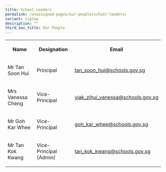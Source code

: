 ```yaml
---
title: School Leaders
permalink: /unassigned-pages/our-people/school-leaders/
variant: tiptap
description: ""
third_nav_title: Our People
---
```

<p></p><p></p><table><tbody><tr><th rowspan="1" colspan="1"><p>Name</p></th><th rowspan="1" colspan="1"><p>Designation</p></th><th rowspan="1" colspan="1"><p>Email</p></th></tr><tr><td rowspan="1" colspan="1"><p>Mr Tan Soon Hui</p></td><td rowspan="1" colspan="1"><p>Principal</p></td><td rowspan="1" colspan="1"><p><a href="mailto:tan_soon_hui@schools.gov.sg" rel="noopener noreferrer nofollow" target="_blank"><u>tan_soon_hui@schools.gov.sg</u></a></p></td></tr><tr><td rowspan="1" colspan="1"><p>Mrs Vanessa Cheng</p></td><td rowspan="1" colspan="1"><p>Vice-Principal</p></td><td rowspan="1" colspan="1"><p><a href="mailto:Yiak_Zihui_Vanessa@schools.gov.sg" rel="noopener noreferrer nofollow" target="_blank"><u>yiak_zihui_vanessa@schools.gov.sg</u></a></p></td></tr><tr><td rowspan="1" colspan="1"><p>Mr Goh Kar Whee</p></td><td rowspan="1" colspan="1"><p>Vice-Principal</p></td><td rowspan="1" colspan="1"><p><a href="goh_kar_whee@schools.gov.sg" rel="noopener noreferrer nofollow" target="_blank">goh_kar_whee@schools.gov.sg</a></p></td></tr><tr><td rowspan="1" colspan="1"><p>Mr Tan Kok Kwang</p></td><td rowspan="1" colspan="1"><p>Vice-Principal (Admin)</p></td><td rowspan="1" colspan="1"><p><a href="mailto:tan_kok_kwang@schools.gov.sg" rel="noopener noreferrer nofollow" target="_blank"><u>tan_kok_kwang@schools.gov.sg</u></a></p></td></tr></tbody></table><p></p>